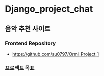 # Django_project_chat
## 음악 추천 사이트 

### Frontend Repository
- https://github.com/su0797/Ormi_Project_1


### 프로젝트 목표

